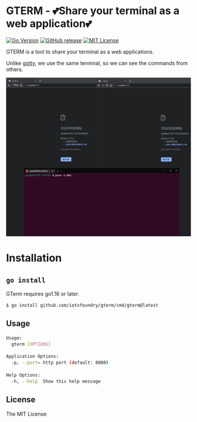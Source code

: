 # GTERM - 💕Share your terminal as a web application💕

[![Go Version](http://img.shields.io/github/go-mod/go-version/iotxfoundry/gterm)][gomod]
[![GitHub release](http://img.shields.io/github/release/iotxfoundry/gterm.svg?style=flat-square)][release]
[![MIT License](http://img.shields.io/badge/license-MIT-blue.svg?style=flat-square)][license]

[gomod]: https://github.com/iotxfoundry/gterm/blob/master/go.md
[release]: https://github.com/iotxfoundry/gterm/releases
[license]: https://github.com/iotxfoundry/gterm/blob/master/LICENSE

GTERM is a tool to share your terminal as a web applications.

Unlike [gotty](https://github.com/yudai/gotty), we use the same terminal, so we can see the commands from others.

![gif](./docs/gterm.gif)

# Installation

## `go install`

GTerm requires go1.16 or later.

```sh
$ go install github.com/iotxfoundry/gterm/cmd/gterm@latest
```

## Usage

```sh
Usage:
  gterm [OPTIONS]

Application Options:
  -p, --port= http port (default: 8080)

Help Options:
  -h, --help  Show this help message
```

## License

The MIT License
